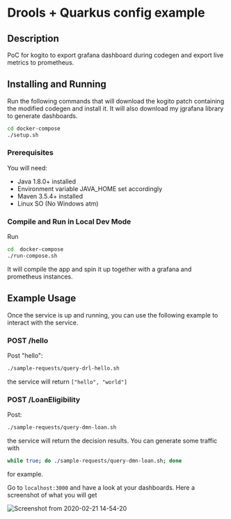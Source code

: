 # Drools + Quarkus config example

## Description

PoC for kogito to export grafana dashboard during codegen and export live metrics to prometheus.

## Installing and Running

Run the following commands that will download the kogito patch containing the modified codegen and install it. It will also download my jgrafana library to generate dashboards. 

```sh
cd docker-compose
./setup.sh
```

### Prerequisites
 
You will need:
  - Java 1.8.0+ installed 
  - Environment variable JAVA_HOME set accordingly
  - Maven 3.5.4+ installed
  - Linux SO (No Windows atm)

### Compile and Run in Local Dev Mode

Run
```sh
cd  docker-compose
./run-compose.sh
```
It will compile the app and spin it up together with a grafana and prometheus instances.

## Example Usage

Once the service is up and running, you can use the following example to interact with the service.

### POST /hello

Post "hello":

```sh
./sample-requests/query-drl-hello.sh

```

the service will return `["hello", "world"]`

### POST /LoanEligibility

Post:

```sh
./sample-requests/query-dmn-loan.sh

```

the service will return the decision results. You can generate some traffic with 

```sh
while true; do ./sample-requests/query-dmn-loan.sh; done
```

for example. 

Go to `localhost:3000` and have a look at your dashboards. Here a screenshot of what you will get

![Screenshot from 2020-02-21 14-54-20](https://user-images.githubusercontent.com/18282531/75046661-cd6d3c00-54c5-11ea-81a7-2afcd09aea7b.png)



